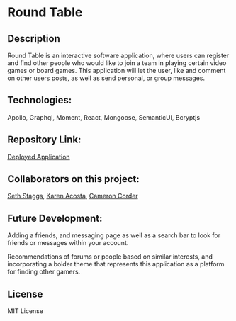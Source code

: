 # Round Table

## Description

Round Table is an interactive software application, where users can register and find other people who would like to join a team in playing certain video games or board games. This application will let the user, like and comment on other users posts, as well as send personal, or group messages.

## Technologies: 
Apollo, Graphql, Moment, React, Mongoose, SemanticUI, Bcryptjs

## Repository Link:
[Deployed Application](https://upbeat-tereshkova-bbbad7.netlify.app/)

## Collaborators on this project:
[Seth Staggs](https://github.com/Seth-Staggs), [Karen Acosta](https://github.com/Kar3n33), [Cameron Corder]()

## Future Development:
Adding a friends, and messaging page as well as a search bar to look for friends or messages within your account.

Recommendations of forums or people based on similar interests, and incorporating a bolder theme that represents this application as a platform for finding other gamers.


## License
MIT License